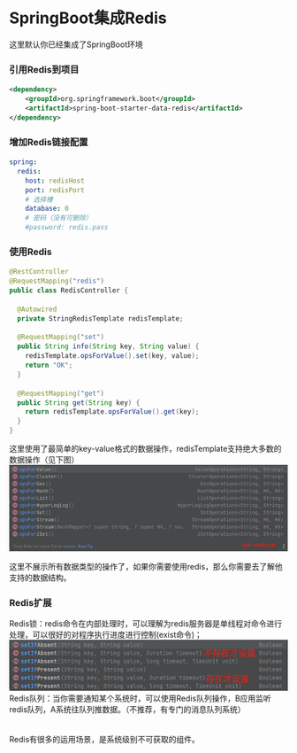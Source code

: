 # SpringBoot集成Redis

这里默认你已经集成了SpringBoot环境
### 引用Redis到项目
```xml
<dependency>
    <groupId>org.springframework.boot</groupId>
    <artifactId>spring-boot-starter-data-redis</artifactId>
</dependency>
```

### 增加Redis链接配置
```yaml
spring:
  redis:
    host: redisHost
    port: redisPort
    # 选择槽
    database: 0
    # 密码（没有可删除）
    #password: redis.pass
```

### 使用Redis
```java
@RestController
@RequestMapping("redis")
public class RedisController {

  @Autowired
  private StringRedisTemplate redisTemplate;

  @RequestMapping("set")
  public String info(String key, String value) {
    redisTemplate.opsForValue().set(key, value);
    return "OK";
  }

  @RequestMapping("get")
  public String get(String key) {
    return redisTemplate.opsForValue().get(key);
  }
}
```

这里使用了最简单的key-value格式的数据操作，redisTemplate支持绝大多数的数据操作（见下图）
![pic0004.png](pic0004.png)

这里不展示所有数据类型的操作了，如果你需要使用redis，那么你需要去了解他支持的数据结构。


### Redis扩展
Redis锁：redis命令在内部处理时，可以理解为redis服务器是单线程对命令进行处理，可以很好的对程序执行进度进行控制(exist命令)；
![img.png](pic0005.png)  
Redis队列：当你需要通知某个系统时，可以使用Redis队列操作，B应用监听redis队列，A系统往队列推数据。（不推荐，有专门的消息队列系统）  
<br>
<br>
Redis有很多的运用场景，是系统级别不可获取的组件。